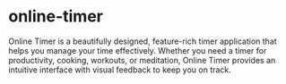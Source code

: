 # online-timer
Online Timer is a beautifully designed, feature-rich timer application that helps you manage your time effectively. Whether you need a timer for productivity, cooking, workouts, or meditation, Online Timer provides an intuitive interface with visual feedback to keep you on track.
